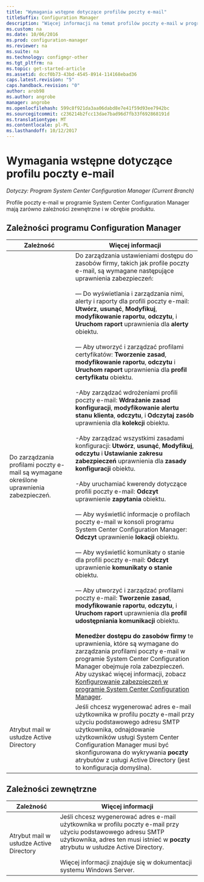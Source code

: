 ```yaml
---
title: "Wymagania wstępne dotyczące profilów poczty e-mail"
titleSuffix: Configuration Manager
description: "Więcej informacji na temat profilów poczty e-mail w programie System Center Configuration Manager oraz ich zależności zewnętrzne i w obrębie produktu."
ms.custom: na
ms.date: 10/06/2016
ms.prod: configuration-manager
ms.reviewer: na
ms.suite: na
ms.technology: configmgr-other
ms.tgt_pltfrm: na
ms.topic: get-started-article
ms.assetid: dccf0b73-43bd-4545-8914-114168ebad36
caps.latest.revision: "5"
caps.handback.revision: "0"
author: arob98
ms.author: angrobe
manager: angrobe
ms.openlocfilehash: 599c8f921da3aa06dabd8e7e41f59d93ee7942bc
ms.sourcegitcommit: c236214b2fcc13dae7bad96d7fb33f692868191d
ms.translationtype: MT
ms.contentlocale: pl-PL
ms.lasthandoff: 10/12/2017
---
```

# <a name="email-profile-prerequisites"></a>Wymagania wstępne dotyczące profilu poczty e-mail

*Dotyczy: Program System Center Configuration Manager (Current Branch)*

Profile poczty e-mail w programie System Center Configuration Manager mają zarówno zależności zewnętrzne i w obrębie produktu.  

## <a name="configuration-manager-dependencies"></a>Zależności programu Configuration Manager  

|Zależność|Więcej informacji|  
|----------------|----------------------|  
|Do zarządzania profilami poczty e-mail są wymagane określone uprawnienia zabezpieczeń.|Do zarządzania ustawieniami dostępu do zasobów firmy, takich jak profile poczty e-mail, są wymagane następujące uprawnienia zabezpieczeń:<br /><br /> — Do wyświetlania i zarządzania nimi, alerty i raporty dla profili poczty e-mail: **Utwórz**, **usunąć**, **Modyfikuj**, **modyfikowanie raportu**, **odczytu**, i **Uruchom raport** uprawnienia dla **alerty** obiektu.<br /><br /> — Aby utworzyć i zarządzać profilami certyfikatów: **Tworzenie zasad**, **modyfikowanie raportu**, **odczytu** i **Uruchom raport** uprawnienia dla **profil certyfikatu** obiektu.<br /><br /> -Aby zarządzać wdrożeniami profili poczty e-mail: **Wdrażanie zasad konfiguracji**, **modyfikowanie alertu stanu klienta**, **odczytu**, i **Odczytaj zasób** uprawnienia dla **kolekcji** obiektu.<br /><br /> -Aby zarządzać wszystkimi zasadami konfiguracji: **Utwórz**, **usunąć**, **Modyfikuj**, **odczytu** i **Ustawianie zakresu zabezpieczeń** uprawnienia dla **zasady konfiguracji** obiektu.<br /><br /> -Aby uruchamiać kwerendy dotyczące profili poczty e-mail: **Odczyt** uprawnienie **zapytania** obiektu.<br /><br /> — Aby wyświetlić informacje o profilach poczty e-mail w konsoli programu System Center Configuration Manager: **Odczyt** uprawnienie **lokacji** obiektu.<br /><br /> — Aby wyświetlić komunikaty o stanie dla profili poczty e-mail: **Odczyt** uprawnienie **komunikaty o stanie** obiektu.<br /><br /> — Aby utworzyć i zarządzać profilami poczty e-mail: **Tworzenie zasad**, **modyfikowanie raportu**, **odczytu**, i **Uruchom raport** uprawnienia dla **profil udostępniania komunikacji** obiektu.<br /><br /> **Menedżer dostępu do zasobów firmy** te uprawnienia, które są wymagane do zarządzania profilami poczty e-mail w programie System Center Configuration Manager obejmuje rola zabezpieczeń. Aby uzyskać więcej informacji, zobacz [Konfigurowanie zabezpieczeń w programie System Center Configuration Manager](../../core/plan-design/security/configure-security.md).|  
|Atrybut mail w usłudze Active Directory|Jeśli chcesz wygenerować adres e-mail użytkownika w profilu poczty e-mail przy użyciu podstawowego adresu SMTP użytkownika, odnajdowanie użytkowników usługi System Center Configuration Manager musi być skonfigurowana do wykrywania **poczty** atrybutów z usługi Active Directory (jest to konfiguracja domyślna).|  

## <a name="external-dependencies"></a>Zależności zewnętrzne  

|Zależność|Więcej informacji|  
|----------------|----------------------|  
|Atrybut mail w usłudze Active Directory|Jeśli chcesz wygenerować adres e-mail użytkownika w profilu poczty e-mail przy użyciu podstawowego adresu SMTP użytkownika, adres ten musi istnieć w **poczty** atrybutu w usłudze Active Directory.<br /><br /> Więcej informacji znajduje się w dokumentacji systemu Windows Server.|
